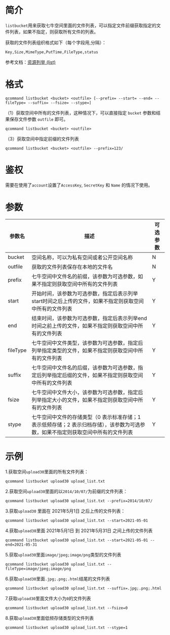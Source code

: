 # 简介

`listbucket`用来获取七牛空间里面的文件列表，可以指定文件前缀获取指定的文件列表，如果不指定，则获取所有文件的列表。

获取的文件列表组织格式如下（每个字段用,分隔）：

```
Key,Size,MimeType,PutTime,FileType,status
```

参考文档：[资源列举 (list)](http://developer.qiniu.com/code/v6/api/kodo-api/rs/list.html)

# 格式

```
qcommand listbucket <bucket> <outfile> [--prefix= --start= --end= --fileType= --suffix= --fsize= --stype=]
```

（1）获取空间中所有的文件列表，这种情况下，可以直接指定 `bucket` 参数和结果保存文件参数 `outfile` 即可。

```
qcommand listbucket <bucket> <outfile>
```

（3）获取空间中指定前缀的文件列表

```
qcommand listbucket <bucket> <outfile> --prefix=123/
```

# 鉴权

需要在使用了`account`设置了`AccessKey`, `SecretKey` 和  `Name` 的情况下使用。

# 参数

|参数名|描述|可选参数|
|------|------|----|
|bucket|空间名称，可以为私有空间或者公开空间名称|N|
|outfile|获取的文件列表保存在本地的文件名|N|
|prefix|七牛空间中文件名的前缀，该参数为可选参数，如果不指定则获取空间中所有的文件列表|Y|
|start|开始时间，该参数为可选参数，指定后表示列举start时间之后上传的文件，如果不指定则获取空间中所有的文件列表|Y|
|end|结束时间，该参数为可选参数，指定后表示列举end时间之前上传的文件，如果不指定则获取空间中所有的文件列表|Y|
|fileType|七牛空间中文件类型，该参数为可选参数，指定后列举指定类型的文件，如果不指定则获取空间中所有的文件列表|Y|
|suffix|七牛空间中文件名的后缀，该参数为可选参数，指定后列举指定后缀的文件，如果不指定则获取空间中所有的文件列表|Y|
|fsize|七牛空间中文件大小，该参数为可选参数，指定后列举指定大小的文件，如果不指定则获取空间中所有的文件列表|Y|
|stype|七牛空间中文件的存储类型（0 表示标准存储；1 表示低频存储；2 表示归档存储），该参数为可选参数，如果不指定则获取空间中所有的文件列表|Y|

# 示例

1.获取空间`upload30`里面的所有文件列表：

```
qcommand listbucket upload30 upload_list.txt
```

2.获取空间`upload30`里面的以`2014/10/07/`为前缀的文件列表：

```
qcommand listbucket upload30 upload_list.txt --prefix=2014/10/07/
```

3.获取`upload30` 里面在 2021年5月1日 之后上传的文件列表：

```
qcommand listbucket upload30 upload_list.txt --start=2021-05-01
```

4.获取`upload30`里面 2021年5月1日 到 2021年5月31日 之间上传的文件列表
```
qcommand listbucket upload30 upload_list.txt --start=2021-05-01 --end=2021-05-31
```

5.获取`upload30`里面`image/jpeg;image/png`类型的文件列表
```
qcommand listbucket upload30 upload_list.txt --fileType=image/jpeg;image/png
```

6.获取`upload30`里面`.jpg;.png;.html`结尾的文件列表
```
qcommand listbucket upload30 upload_list.txt --suffix=.jpg;.png;.html
```

7.获取`upload30`里面文件大小为`0`的文件列表
```
qcommand listbucket upload30 upload_list.txt --fsize=0
```

8.获取`upload30`里面低频存储类型的文件列表
```
qcommand listbucket upload30 upload_list.txt --stype=1
```




